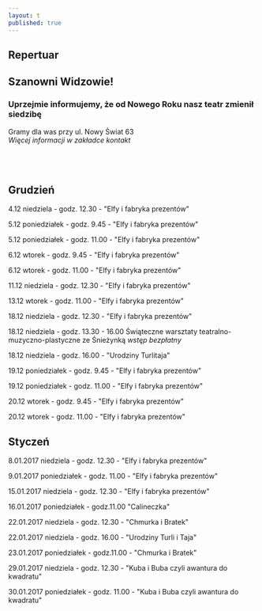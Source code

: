 ```yaml
---
layout: t
published: true
---
```
















## Repertuar  


## Szanowni Widzowie!

### Uprzejmie informujemy, że od Nowego Roku nasz teatr zmienił siedzibę
Gramy dla was przy ul. Nowy Świat 63 <br />
<i> Więcej informacji w zakładce kontakt</i> 
<br /><br /><br /><br /> 








## Grudzień

4.12 niedziela - godz. 12.30 - "Elfy i fabryka prezentów"

5.12 poniedziałek - godz. 9.45 - "Elfy i fabryka prezentów"

5.12 poniedziałek -  godz. 11.00 - "Elfy i fabryka prezentów"

6.12 wtorek - godz. 9.45 - "Elfy i fabryka prezentów"

6.12 wtorek - godz. 11.00 - "Elfy i fabryka prezentów"

11.12 niedziela - godz. 12.30 - "Elfy i fabryka prezentów"

13.12 wtorek - godz. 11.00 - "Elfy i fabryka prezentów"

18.12 niedziela - godz. 12.30 - "Elfy i fabryka prezentów"

18.12 niedziela - godz. 13.30 - 16.00 Świąteczne warsztaty teatralno-muzyczno-plastyczne ze Śnieżynką <i>wstęp bezpłatny</i>

18.12 niedziela - godz. 16.00 - "Urodziny Turlitaja"

19.12 poniedziałek - godz. 9.45 - "Elfy i fabryka prezentów"

19.12 poniedziałek - godz. 11.00 - "Elfy i fabryka prezentów"

20.12 wtorek - godz. 9.45 - "Elfy i fabryka prezentów"

20.12 wtorek - godz. 11.00 - "Elfy i fabryka prezentów"

## Styczeń

8.01.2017 niedziela - godz. 12.30 - "Elfy i fabryka prezentów"

9.01.2017 poniedziałek - godz. 11.00 - "Elfy i fabryka prezentów"

15.01.2017 niedziela - godz. 12.30 - "Elfy i fabryka prezentów"

16.01.2017 poniedziałek - godz.11.00 "Calineczka" 

22.01.2017 niedziela - godz. 12.30 - "Chmurka i Bratek"

22.01.2017 niedziela - godz. 16.00 - "Urodziny Turli i Taja"

23.01.2017 poniedziałek - godz.11.00 - "Chmurka i Bratek"

29.01.2017 niedziela - godz. 12.30 - "Kuba i Buba czyli awantura do kwadratu"

30.01.2017 poniedziałek - godz. 11.00 - "Kuba i Buba czyli awantura do kwadratu"
